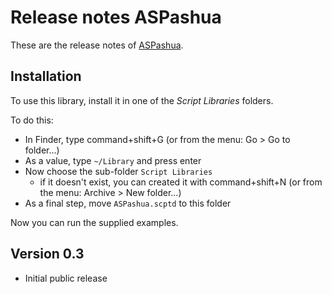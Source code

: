 Release notes ASPashua
======================

These are the release notes of [ASPashua](https://github.com/doekman/ASPashua).


Installation
------------

To use this library, install it in one of the _Script Libraries_ folders.

To do this:

* In Finder, type command+shift+G (or from the menu: Go > Go to folder...)
* As a value, type `~/Library` and press enter
* Now choose the sub-folder `Script Libraries`
	- if it doesn't exist, you can created it with command+shift+N (or from the menu: Archive > New folder...)
* As a final step, move `ASPashua.scptd` to this folder

Now you can run the supplied examples.


Version 0.3
-----------

* Initial public release
